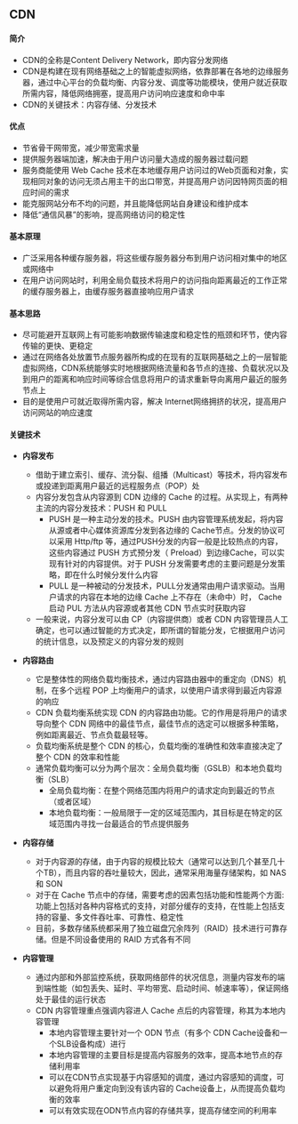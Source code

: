## CDN

#### 简介

- CDN的全称是Content Delivery Network，即内容分发网络
- CDN是构建在现有网络基础之上的智能虚拟网络，依靠部署在各地的边缘服务器，通过中心平台的负载均衡、内容分发、调度等功能模块，使用户就近获取所需内容，降低网络拥塞，提高用户访问响应速度和命中率
- CDN的关键技术：内容存储、分发技术



#### 优点

- 节省骨干网带宽，减少带宽需求量
- 提供服务器端加速，解决由于用户访问量大造成的服务器过载问题
- 服务商能使用 Web Cache 技术在本地缓存用户访问过的Web页面和对象，实现相同对象的访问无须占用主干的出口带宽，并提高用户访问因特网页面的相应时间的需求
- 能克服网站分布不均的问题，并且能降低网站自身建设和维护成本
- 降低“通信风暴”的影响，提高网络访问的稳定性



#### 基本原理

- 广泛采用各种缓存服务器，将这些缓存服务器分布到用户访问相对集中的地区或网络中
- 在用户访问网站时，利用全局负载技术将用户的访问指向距离最近的工作正常的缓存服务器上，由缓存服务器直接响应用户请求



#### 基本思路

- 尽可能避开互联网上有可能影响数据传输速度和稳定性的瓶颈和环节，使内容传输的更快、更稳定
- 通过在网络各处放置节点服务器所构成的在现有的互联网基础之上的一层智能虚拟网络，CDN系统能够实时地根据网络流量和各节点的连接、负载状况以及到用户的距离和响应时间等综合信息将用户的请求重新导向离用户最近的服务节点上
- 目的是使用户可就近取得所需内容，解决 Internet网络拥挤的状况，提高用户访问网站的响应速度



#### 关键技术

- **内容发布**
  - 借助于建立索引、缓存、流分裂、组播（Multicast）等技术，将内容发布或投递到距离用户最近的远程服务点（POP）处
  - 内容分发包含从内容源到 CDN 边缘的 Cache 的过程。从实现上，有两种主流的内容分发技术：PUSH 和 PULL
    - PUSH 是一种主动分发的技术。PUSH 由内容管理系统发起，将内容从源或者中心媒体资源库分发到各边缘的 Cache节点。分发的协议可以采用 Http/ftp 等，通过PUSH分发的内容一般是比较热点的内容，这些内容通过 PUSH 方式预分发（ Preload）到边缘Cache，可以实现有针对的内容提供。对于 PUSH 分发需要考虑的主要问题是分发策略，即在什么时候分发什么内容
    -  PULL 是一种被动的分发技术，PULL分发通常由用户请求驱动。当用户请求的内容在本地的边缘 Cache 上不存在（未命中）时， Cache 启动 PUL 方法从内容源或者其他 CDN 节点实时获取内容
  - 一般来说，内容分发可以由 CP（内容提供商）或者 CDN 内容管理员人工确定，也可以通过智能的方式决定，即所谓的智能分发，它根据用户访问的统计信息，以及预定义的内容分发的规则

- **内容路由**
  - 它是整体性的网络负载均衡技术，通过内容路由器中的重定向（DNS）机制，在多个远程 POP 上均衡用户的请求，以使用户请求得到最近内容源的响应
  - CDN 负载均衡系统实现 CDN 的内容路由功能。它的作用是将用户的请求导向整个 CDN 网络中的最佳节点，最佳节点的选定可以根据多种策略，例如距离最近、节点负载最轻等。
  - 负载均衡系统是整个 CDN 的核心，负载均衡的准确性和效率直接决定了整个 CDN 的效率和性能
  - 通常负载均衡可以分为两个层次：全局负载均衡（GSLB）和本地负载均衡（SLB）
    - 全局负载均衡：在整个网络范围内将用户的请求定向到最近的节点（或者区域）
    - 本地负载均衡：一般局限于一定的区域范围内，其目标是在特定的区域范围内寻找一台最适合的节点提供服务

- **内容存储**
  - 对于内容源的存储，由于内容的规模比较大（通常可以达到几个甚至几十个TB），而且内容的吞吐量较大，因此，通常采用海量存储架构，如 NAS 和 SON
  - 对于在  Cache 节点中的存储，需要考虑的因素包括功能和性能两个方面:功能上包括对各种内容格式的支持，对部分缓存的支持，在性能上包括支持的容量、多文件吞吐率、可靠性、稳定性
  - 目前，多数存储系统都采用了独立磁盘冗余阵列（RAID）技术进行可靠存储。但是不同设备使用的 RAID 方式各有不同

- **内容管理**
  - 通过内部和外部监控系统，获取网络部件的状况信息，测量内容发布的端到端性能（如包丢失、延时、平均带宽、启动时间、帧速率等），保证网络处于最佳的运行状态
  - CDN 内容管理重点强调内容进人 Cache 点后的内容管理，称其为本地内容管理
    - 本地内容管理主要针对一个 ODN 节点（有多个 CDN Cache设备和一个SLB设备构成）进行
    - 本地内容管理的主要目标是提高内容服务的效率，提高本地节点的存储利用率
    - 可以在CDN节点实现基于内容感知的调度，通过内容感知的调度，可以避免将用户重定向到没有该内容的 Cache设备上，从而提高负载均衡的效率
    - 可以有效实现在ODN节点内容的存储共享，提高存储空间的利用率